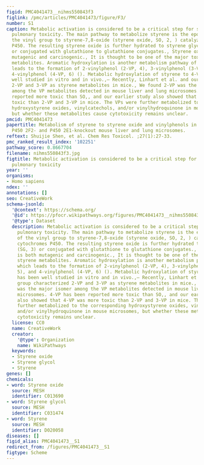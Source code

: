 ```yaml
---
figid: PMC4041473__nihms550843f3
figlink: /pmc/articles/PMC4041473/figure/F3/
number: S1
caption: Metabolic activation is considered to be a critical step for styrene-induced
  pulmonary toxicity. The main pathway to metabolize styrene is the epoxidation of
  the vinyl group to styrene-7,8-oxide (styrene oxide, SO, 2, ) catalyzed by cytochromes
  P450. The resulting styrene oxide is further hydrated to styrene glycol (SG, 3)
  or conjugated with glutathione to glutathione conjugates., Styrene oxide is both
  mutagenic and carcinogenic., It is thought to be one of the major toxic styrene
  metabolites. Aromatic hydroxylation is another metabolism pathway of styrene, which
  leads to the formation of 2-vinylphenol (2-VP, 4), 3-vinylphenol (3-VP, 5), and
  4-vinylphenol (4-VP, 6) (). Metabolic hydroxylation of styrene to 4-VP has been
  well studied in vitro and in vivo.,– Recently, Linhart et al. and our group characterized
  2-VP and 3-VP as styrene metabolites in mice., We found 2-VP was the major isomer
  among the VP metabolites detected in mouse liver and lung microsomes. 4-VP has been
  reported more toxic than SO,, and our earlier study also showed that 4-VP was more
  toxic than 2-VP and 3-VP in mice. The VPs were further metabolized to the corresponding
  hydroxystyrene oxides, vinylcatechols, and/or vinylhydroquinone in mouse microsomes,
  but whether these metabolites cause cytotoxicity remains unclear.
pmcid: PMC4041473
papertitle: Metabolism of styrene to styrene oxide and vinylphenols in cytochrome
  P450 2F2- and P450 2E1-knockout mouse liver and lung microsomes.
reftext: Shuijie Shen, et al. Chem Res Toxicol. ;27(1):27-33.
pmc_ranked_result_index: '102251'
pathway_score: 0.8667704
filename: nihms550843f3.jpg
figtitle: Metabolic activation is considered to be a critical step for styrene-induced
  pulmonary toxicity
year: ''
organisms:
- Homo sapiens
ndex: ''
annotations: []
seo: CreativeWork
schema-jsonld:
  '@context': https://schema.org/
  '@id': https://pfocr.wikipathways.org/figures/PMC4041473__nihms550843f3.html
  '@type': Dataset
  description: Metabolic activation is considered to be a critical step for styrene-induced
    pulmonary toxicity. The main pathway to metabolize styrene is the epoxidation
    of the vinyl group to styrene-7,8-oxide (styrene oxide, SO, 2, ) catalyzed by
    cytochromes P450. The resulting styrene oxide is further hydrated to styrene glycol
    (SG, 3) or conjugated with glutathione to glutathione conjugates., Styrene oxide
    is both mutagenic and carcinogenic., It is thought to be one of the major toxic
    styrene metabolites. Aromatic hydroxylation is another metabolism pathway of styrene,
    which leads to the formation of 2-vinylphenol (2-VP, 4), 3-vinylphenol (3-VP,
    5), and 4-vinylphenol (4-VP, 6) (). Metabolic hydroxylation of styrene to 4-VP
    has been well studied in vitro and in vivo.,– Recently, Linhart et al. and our
    group characterized 2-VP and 3-VP as styrene metabolites in mice., We found 2-VP
    was the major isomer among the VP metabolites detected in mouse liver and lung
    microsomes. 4-VP has been reported more toxic than SO,, and our earlier study
    also showed that 4-VP was more toxic than 2-VP and 3-VP in mice. The VPs were
    further metabolized to the corresponding hydroxystyrene oxides, vinylcatechols,
    and/or vinylhydroquinone in mouse microsomes, but whether these metabolites cause
    cytotoxicity remains unclear.
  license: CC0
  name: CreativeWork
  creator:
    '@type': Organization
    name: WikiPathways
  keywords:
  - Styrene oxide
  - Styrene glycol
  - Styrene
genes: []
chemicals:
- word: Styrene oxide
  source: MESH
  identifier: C013690
- word: Styrene glycol
  source: MESH
  identifier: C031474
- word: Styrene
  source: MESH
  identifier: D020058
diseases: []
figid_alias: PMC4041473__S1
redirect_from: /figures/PMC4041473__S1
figtype: Scheme
---
```


